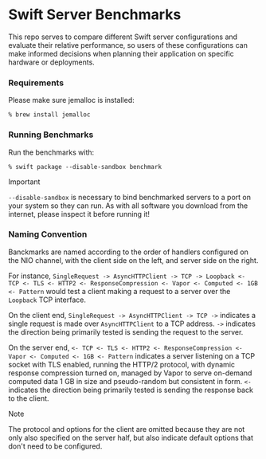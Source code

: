 # Swift Server Benchmarks

This repo serves to compare different Swift server configurations and evaluate their relative performance, so users of these configurations can make informed decisions when planning their application on specific hardware or deployments.

### Requirements

Please make sure jemalloc is installed:
```
% brew install jemalloc
```

### Running Benchmarks

Run the benchmarks with:
```
% swift package --disable-sandbox benchmark
```

> [!IMPORTANT]
> `--disable-sandbox` is necessary to bind benchmarked servers to a port on your system so they can run. As with all software you download from the internet, please inspect it before running it!

### Naming Convention

Banckmarks are named according to the order of handlers configured on the NIO channel, with the client side on the left, and server side on the right.

For instance, `SingleRequest -> AsyncHTTPClient -> TCP -> Loopback <- TCP <- TLS <- HTTP2 <- ResponseCompression <- Vapor <- Computed <- 1GB <- Pattern` would test a client making a request to a server over the `Loopback` TCP interface.

On the client end, `SingleRequest -> AsyncHTTPClient -> TCP ->` indicates a single request is made over `AsyncHTTPClient` to a TCP address. `->` indicates the direction being primarily tested is sending the request to the server.

On the server end, `<- TCP <- TLS <- HTTP2 <- ResponseCompression <- Vapor <- Computed <- 1GB <- Pattern` indicates a server listening on a TCP socket with TLS enabled, running the HTTP/2 protocol, with dynamic response compression turned on, managed by Vapor to serve on-demand computed data 1 GB in size and pseudo-random but consistent in form. `<-` indicates the direction being primarily tested is sending the response back to the client.

> [!Note]
> The protocol and options for the client are omitted because they are not only also specified on the server half, but also indicate default options that don't need to be configured.
